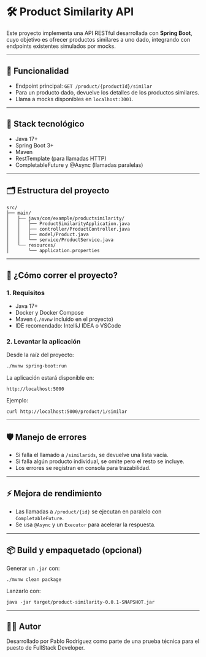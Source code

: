 # 🛠 Product Similarity API

Este proyecto implementa una API RESTful desarrollada con **Spring Boot**, cuyo objetivo es ofrecer productos similares a uno dado, integrando con endpoints existentes simulados por mocks.

---

## 🚀 Funcionalidad

- Endpoint principal: `GET /product/{productId}/similar`
- Para un producto dado, devuelve los detalles de los productos similares.
- Llama a mocks disponibles en `localhost:3001`.

---

## 🧰 Stack tecnológico

- Java 17+
- Spring Boot 3+
- Maven
- RestTemplate (para llamadas HTTP)
- CompletableFuture y @Async (llamadas paralelas)

---

## 🗂 Estructura del proyecto

```plaintext
src/
├── main/
│   ├── java/com/example/productsimilarity/
│   │   ├── ProductSimilarityApplication.java
│   │   ├── controller/ProductController.java
│   │   ├── model/Product.java
│   │   └── service/ProductService.java
│   └── resources/
│       └── application.properties
```

---

## 🏁 ¿Cómo correr el proyecto?

### 1. Requisitos

- Java 17+
- Docker y Docker Compose
- Maven (`./mvnw` incluido en el proyecto)
- IDE recomendado: IntelliJ IDEA o VSCode

### 2. Levantar la aplicación

Desde la raíz del proyecto:

```bash
./mvnw spring-boot:run
```

La aplicación estará disponible en:

```
http://localhost:5000
```

Ejemplo:

```
curl http://localhost:5000/product/1/similar
```

---

## 🛡️ Manejo de errores

- Si falla el llamado a `/similarids`, se devuelve una lista vacía.
- Si falla algún producto individual, se omite pero el resto se incluye.
- Los errores se registran en consola para trazabilidad.

---

## ⚡ Mejora de rendimiento

- Las llamadas a `/product/{id}` se ejecutan en paralelo con `CompletableFuture`.
- Se usa `@Async` y un `Executor` para acelerar la respuesta.

---

## 📦 Build y empaquetado (opcional)

Generar un `.jar` con:

```
./mvnw clean package
```

Lanzarlo con:

```
java -jar target/product-similarity-0.0.1-SNAPSHOT.jar
```

---

## 👨‍💻 Autor

Desarrollado por Pablo Rodríguez como parte de una prueba técnica para el puesto de FullStack Developer.
